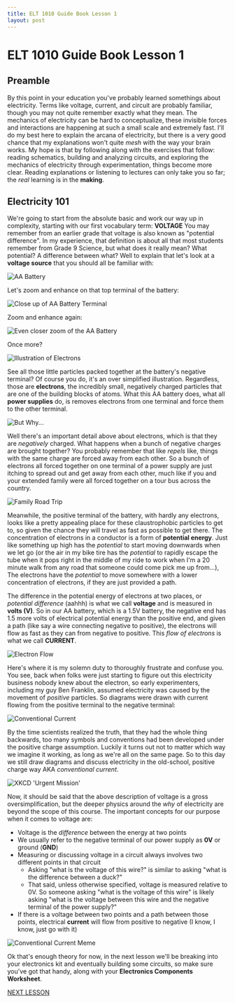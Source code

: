 ```yaml
---
title: ELT 1010 Guide Book Lesson 1
layout: post
---
```


# ELT 1010 Guide Book Lesson 1

## Preamble
By this point in your education you've probably learned somethings about electricity. Terms like voltage, current, and circuit are probably familiar, though you may not quite remember exactly what they mean. The mechanics of electricity can be hard to conceptualize, these invisible forces and interactions are happening at such a small scale and extremely fast. I'll do my best here to explain the arcana of electricity, but there is a very good chance that my explanations won't quite *mesh* with the way your brain works. My hope is that by following along with the exercises that follow: reading schematics, building and analyzing circuits, and exploring the mechanics of electricity through experimentation, things become more clear. Reading explanations or listening to lectures can only take you so far; the *real* learning is in the **making**.

## Electricity 101
We're going to start from the absolute basic and work our way up in complexity, starting with our first vocabulary term: **VOLTAGE**
You may remember from an earlier grade that voltage is also known as "potential difference". In my experience, that definition is about all that most students remember from Grade 9 Science, but what does it really mean? What potential? A difference between what? Well to explain that let's look at a **voltage source** that you should all be familiar with:

![AA Battery](../images/AA%20Battery.png)

Let's zoom and enhance on that top terminal of the battery:

![Close up of AA Battery Terminal](../images/AA%20Zoom.png)

Zoom and enhance again:

![Even closer zoom of the AA Battery](../images/AA%20Zoom%202.png)

Once more?

![Illustration of Electrons](../images/AA%20Zoom%203.png)

See all those little particles packed together at the battery's negative terminal? Of course you do, it's an over simplified illustration. Regardless, those are **electrons**, the incredibly small, negatively charged particles that are one of the building blocks of atoms. What this AA battery does, what all **power supplies** do, is removes electrons from one terminal and force them to the other terminal. 

![But Why...](../images/memes/but-why.jpg)

Well there's an important detail above about electrons, which is that they are *negatively* charged. What happens when a bunch of negative charges are brought together? You probably remember that like *repels* like, things with the same charge are forced away from each other. So a bunch of electrons all forced together on one terminal of a power supply are just itching to spread out and get away from each other, much like if you and your extended family were all forced together on a tour bus across the country.

![Family Road Trip](../images/memes/family-road-trip.png)

Meanwhile, the positive terminal of the battery, with hardly any electrons, looks like a pretty appealing place for these claustrophobic particles to get to, so given the chance they will travel as fast as possible to get there. The concentration of electrons in a conductor is a form of **potential energy**. Just like something up high has the *potential* to start moving downwards when we let go (or the air in my bike tire has the *potential* to rapidly escape the tube when it pops right in the middle of my ride to work when I'm a 20 minute walk from any road that someone could come pick me up from...), The electrons have the *potential* to move somewhere with a lower concentration of electrons, if they are just provided a path.

The difference in the potential energy of electrons at two places, or *potential difference* (aahhh) is what we call **voltage** and is measured in **volts (V)**. So in our AA battery, which is a 1.5V battery, the negative end has 1.5 more volts of electrical potential energy than the positive end, and given a path (like say a wire connecting negative to positive), the electrons will flow as fast as they can from negative to positive. This *flow of electrons* is what we call **CURRENT**.


![Electron Flow](../images/1x/Electron%20Flow.png)


Here's where it is my solemn duty to thoroughly frustrate and confuse you. You see, back when folks were just starting to figure out this electricity business nobody knew about the electron, so early experimenters, including my guy Ben Franklin, assumed electricity was caused by the movement of *positive* particles. So diagrams were drawn with current flowing from the positive terminal to the negative terminal:

![Conventional Current](../images/1x/Conventional%20Current.png)

By the time scientists realized the truth, that they had the whole thing backwards, too many symbols and conventions had been developed under the positive charge assumption. Luckily it turns out not to matter which way we imagine it working, as long as we're all on the same page. So to this day we still draw diagrams and discuss electricity in the old-school, positive charge way AKA *conventional current*. 

![XKCD 'Urgent Mission'](https://imgs.xkcd.com/comics/urgent_mission.png)

Now, it should be said that the above description of voltage is a gross oversimplification, but the deeper physics around the *why* of electricity are beyond the scope of this course. The important concepts for our purpose when it comes to voltage are:
* Voltage is the *difference* between the energy at two points
* We usually refer to the negative terminal of our power supply as **0V** or ground (**GND**)
* Measuring or discussing voltage in a circuit always involves two different points in that circuit
  * Asking "what is the voltage of this wire?" is similar to asking "what is the difference between a duck?"
  * That said, unless otherwise specified, voltage is measured relative to 0V. So someone asking "what is the voltage of this wire" is likely asking "what is the voltage between this wire and the negative terminal of the power supply?"
* If there is a voltage between two points and a path between those points, electrical **current** will flow from positive to negative (I know, I know, just go with it)

![Conventional Current Meme](../images/memes/conventionalcurrentmeme.jpg)

Ok that's enough theory for now, in the next lesson we'll be breaking into your electronics kit and eventually building some circuits, so make sure you've got that handy, along with your **Electronics Components Worksheet**.

[NEXT LESSON](ELT1010%20Guide%20Book%20Lesson%202.md)